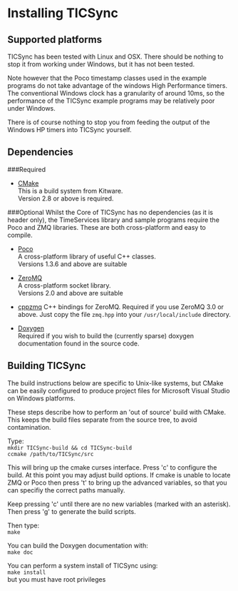 Installing TICSync
==================

Supported platforms
-------------------

TICSync has been tested with Linux and OSX.  There should be nothing to stop it
from working under Windows, but it has not been tested.

Note however that the Poco timestamp classes used in the example programs do
not take advantage of the windows High Performance timers.  The conventional
Windows clock has a granularity of around 10ms, so the
performance of the TICSync example programs may be relatively poor under
Windows.

There is of course nothing to stop you from feeding the output of the Windows
HP timers into TICSync yourself.


Dependencies
------------

###Required

- [CMake](http://www.cmake.org/cmake/resources/software.html)  
  This is a build system from Kitware.  
  Version 2.8 or above is required.


###Optional
Whilst the Core of TICSync has no dependencies (as it is header only),
the TimeServices library and sample programs require the Poco and ZMQ
libraries.  These are both cross-platform and easy to compile.

- [Poco](http://pocoproject.org/download/index.html)  
  A cross-platform library of useful C++ classes.  
  Versions 1.3.6 and above are suitable

- [ZeroMQ](http://www.zeromq.org/)  
  A cross-platform socket library.  
  Versions 2.0 and above are suitable
  
- [cppzmq](https://github.com/zeromq/cppzmq)
  C++ bindings for ZeroMQ.  Required if you use ZeroMQ 3.0 or above.
  Just copy the file `zmq.hpp` into your `/usr/local/include` directory.

- [Doxygen](http://www.doxygen.org/)  
  Required if you wish to build the (currently sparse) doxygen documentation
  found in the source code.

Building TICSync
----------------

The build instructions below are specific to Unix-like systems, but CMake can
be easily configured to produce project files for Microsoft Visual Studio on
Windows platforms. 

These steps describe how to perform an 'out of source' build with CMake.
This keeps the build files separate from the source tree, to avoid
contamination.

Type:  
`mkdir TICSync-build && cd TICSync-build`  
`ccmake /path/to/TICSync/src`

This will bring up the cmake curses interface.
Press 'c' to configure the build.  At this point you may adjust build options.
If cmake is unable to locate ZMQ or Poco then press 't' to bring up the
advanced variables, so that you can specifiy the correct paths manually.

Keep pressing 'c' until there are no new variables (marked with an asterisk).
Then press 'g' to generate the build scripts.

Then type:  
`make`

You can build the Doxygen documentation with:  
`make doc`

You can perform a system install of TICSync using:  
`make install`  
but you must have root privileges

